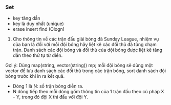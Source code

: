 ### Set
- key tăng dần 
- key là duy nhất (unique)
- erase insert find (Ologn)

1. Cho thông tin về các trận đấu giải bóng đá Sunday League, nhiệm vụ của bạn là đối với mỗi đội bóng hãy liệt kê các đối thủ đã từng chạm trán. Danh sách các đội bóng và đối thủ của dội bóng được liệt kê tăng dần theo thứ tự từ điển.

Gợi ý: Dùng map(string, vector(string)) mp; mỗi đội bóng sẽ dùng một vector để lưu danh sách các đối thủ trong các trận bóng, sort danh sách đội bóng trước khi in ra kết quả.

- Dòng 1 là N: số trận bóng diễn ra.
- N dòng tiếp theo mỗi dòng gồm thông tin của 1 trận đấu theo cú pháp X - Y, trong đó đội X thi đấu với đội Y.

